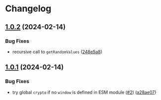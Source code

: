 # Changelog

## [1.0.2](https://github.com/sanity-io/get-random-values-esm/compare/v1.0.1...v1.0.2) (2024-02-14)


### Bug Fixes

* recursive call to `getRandomValues` ([248e5a8](https://github.com/sanity-io/get-random-values-esm/commit/248e5a80fdfd3252aa4a087c8f52984800228481))

## [1.0.1](https://github.com/sanity-io/get-random-values-esm/compare/v1.0.0...v1.0.1) (2024-02-14)

### Bug Fixes

- try global `crypto` if no `window` is defined in ESM module ([#2](https://github.com/sanity-io/get-random-values-esm/issues/2)) ([a28ae07](https://github.com/sanity-io/get-random-values-esm/commit/a28ae077edb877be0cbb2f18680e7c35838f9ad9))

